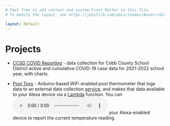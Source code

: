 ```yaml
---
# Feel free to add content and custom Front Matter to this file.
# To modify the layout, see https://jekyllrb.com/docs/themes/#overriding-theme-defaults

layout: default
---
```

# Projects
* [CCSD COVID Reporting](https://calittle.github.io/pages/ccsd) - data collection for Cobb County School District active and cumulative COVID-19 case data for 2021-2022 school year, with charts.

* [Pool Toys](https://calittle.github.io/pages/pooltoys) - Arduino-based WiFi enabled pool thermometer that logs data to an external data collection [service](https://io.adafruit.com/fenbranklin/feeds/tsfeed), and makes that data available to your Alexa device via a [Lambda](https://github.com/calittle/pooltoys/tree/master/alexa-skill) function. You can ![ask](https://github.com/calittle/pooltoys/blob/274c4e4fcb3abcc7e94523fdc5aeca3efb70da66/alexa-skill/alexa.m4a?raw=true) your Alexa-enabled device to report the current temperature reading.
